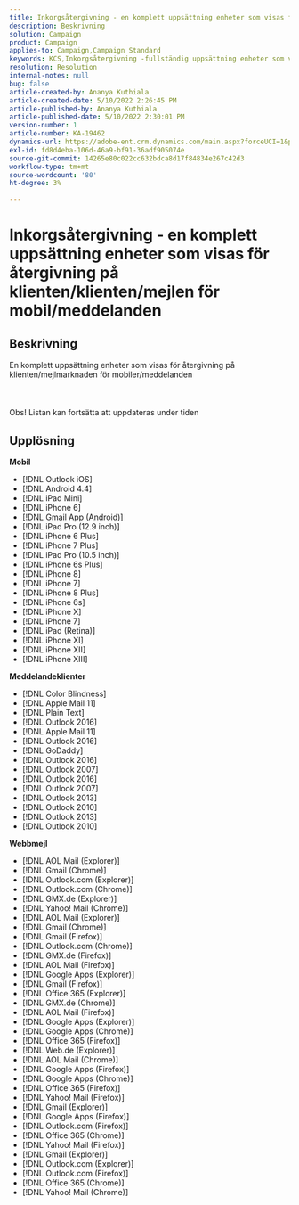 ```yaml
---
title: Inkorgsåtergivning - en komplett uppsättning enheter som visas för återgivning på klienten/klienten/mejlen för mobil/meddelanden
description: Beskrivning
solution: Campaign
product: Campaign
applies-to: Campaign,Campaign Standard
keywords: KCS,Inkorgsåtergivning -fullständig uppsättning enheter som visas för återgivning på Mobile/Messaging-klient/Webmails
resolution: Resolution
internal-notes: null
bug: false
article-created-by: Ananya Kuthiala
article-created-date: 5/10/2022 2:26:45 PM
article-published-by: Ananya Kuthiala
article-published-date: 5/10/2022 2:30:01 PM
version-number: 1
article-number: KA-19462
dynamics-url: https://adobe-ent.crm.dynamics.com/main.aspx?forceUCI=1&pagetype=entityrecord&etn=knowledgearticle&id=ad85b931-6dd0-ec11-a7b5-0022480a8e40
exl-id: fd8d4eba-106d-46a9-bf91-36adf905074e
source-git-commit: 14265e80c022cc632bdca8d17f84834e267c42d3
workflow-type: tm+mt
source-wordcount: '80'
ht-degree: 3%

---
```


# Inkorgsåtergivning - en komplett uppsättning enheter som visas för återgivning på klienten/klienten/mejlen för mobil/meddelanden

## Beskrivning

En komplett uppsättning enheter som visas för återgivning på klienten/mejlmarknaden för mobiler/meddelanden<br><br> <br><br>Obs! Listan kan fortsätta att uppdateras under tiden

## Upplösning


<b>Mobil</b>

- [!DNL Outlook iOS]
- [!DNL Android 4.4]
- [!DNL iPad Mini]
- [!DNL iPhone 6]
- [!DNL Gmail App (Android)]
- [!DNL iPad Pro (12.9 inch)]
- [!DNL iPhone 6 Plus]
- [!DNL iPhone 7 Plus]
- [!DNL iPad Pro (10.5 inch)]
- [!DNL iPhone 6s Plus]
- [!DNL iPhone 8]
- [!DNL iPhone 7]
- [!DNL iPhone 8 Plus]
- [!DNL iPhone 6s]
- [!DNL iPhone X]
- [!DNL iPhone 7]
- [!DNL iPad (Retina)]
- [!DNL iPhone XI]
- [!DNL iPhone XII]
- [!DNL iPhone XIII]




<b>Meddelandeklienter</b>

- [!DNL Color Blindness]
- [!DNL Apple Mail 11]
- [!DNL Plain Text]
- [!DNL Outlook 2016]
- [!DNL Apple Mail 11]
- [!DNL Outlook 2016]
- [!DNL GoDaddy]
- [!DNL Outlook 2016]
- [!DNL Outlook 2007]
- [!DNL Outlook 2016]
- [!DNL Outlook 2007]
- [!DNL Outlook 2013]
- [!DNL Outlook 2010]
- [!DNL Outlook 2013]
- [!DNL Outlook 2010]




<b>Webbmejl</b>

- [!DNL AOL Mail (Explorer)]
- [!DNL Gmail (Chrome)]
- [!DNL Outlook.com (Explorer)]
- [!DNL Outlook.com (Chrome)]
- [!DNL GMX.de (Explorer)]
- [!DNL Yahoo! Mail (Chrome)]
- [!DNL AOL Mail (Explorer)]
- [!DNL Gmail (Chrome)]
- [!DNL Gmail (Firefox)]
- [!DNL Outlook.com (Chrome)]
- [!DNL GMX.de (Firefox)]
- [!DNL AOL Mail (Firefox)]
- [!DNL Google Apps (Explorer)]
- [!DNL Gmail (Firefox)]
- [!DNL Office 365 (Explorer)]
- [!DNL GMX.de (Chrome)]
- [!DNL AOL Mail (Firefox)]
- [!DNL Google Apps (Explorer)]
- [!DNL Google Apps (Chrome)]
- [!DNL Office 365 (Firefox)]
- [!DNL Web.de (Explorer)]
- [!DNL AOL Mail (Chrome)]
- [!DNL Google Apps (Firefox)]
- [!DNL Google Apps (Chrome)]
- [!DNL Office 365 (Firefox)]
- [!DNL Yahoo! Mail (Firefox)]
- [!DNL Gmail (Explorer)]
- [!DNL Google Apps (Firefox)]
- [!DNL Outlook.com (Firefox)]
- [!DNL Office 365 (Chrome)]
- [!DNL Yahoo! Mail (Firefox)]
- [!DNL Gmail (Explorer)]
- [!DNL Outlook.com (Explorer)]
- [!DNL Outlook.com (Firefox)]
- [!DNL Office 365 (Chrome)]
- [!DNL Yahoo! Mail (Chrome)]
